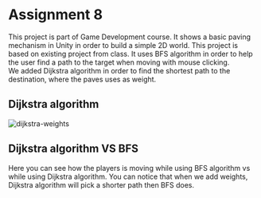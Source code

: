# Assignment 8
This project is part of Game Development course. It shows a basic paving mechanism in Unity in order to build a simple 2D world.
This project is based on existing project from class. It uses BFS algorithm in order to help the user find a path
to the target when moving with mouse clicking.  
We added Dijkstra algorithm in order to find the shortest path to the destination, where the paves uses as weight.

## Dijkstra algorithm

![dijkstra-weights](https://user-images.githubusercontent.com/73671381/102028812-9a799900-3db4-11eb-9b4e-3ed866503576.gif)  

## Dijkstra algorithm VS BFS
Here you can see how the players is moving while using BFS algorithm vs while using Dijkstra algorithm.
You can notice that when we add weights, Dijkstra algorithm will pick a shorter path then BFS does.
